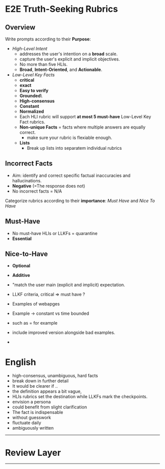 # E2E Truth-Seeking Rubrics

## Overview

Write prompts according to their **Purpose**:

- _High-Level Intent_
  - addresses the user's intention on a **broad** scale.
  - capture the user's explicit and implicit objectives.
  - No more than five HLIs.
  - **Broad**, **Intent-Oriented**, and **Actionable**.
- _Low-Level Key Facts_
  - **critical**
  - **exact**
  - **Easy to verify**
  - **Grounded**\
  - **High-consensus**
  - **Constant**
  - **Normalized**
  - Each HLI rubric will support **at most 5 must-have** Low-Level Key Fact rubrics.
  - **Non-unique Facts** = facts where multiple answers are equally correct.
    - make sure your rubric is flexiable enough.
  - **Lists**
    - Break up lists into separatem individual rubrics

## Incorrect Facts

- Aim: identify and correct specific factual inaccuracies and hallucinations.
- **Negative** (=The response does not)
- No incorrect facts = N/A

Categorize rubrics according to their **importance**: _Must Have_ and _Nice To Have_

## Must-Have

- No must-have HLIs or LLKFs = quarantine
- **Essential**

## Nice-to-Have

- **Optional**
- **Additive**

- "match the user main (explicit and implicit) expectation.
- LLKF criteria, critical => must have ?
- Examples of webapges
- Example -> constant vs time bounded
- such as = for example
- include improved version alongside bad examples.
-

# English

- high-consensus, unambiguous, hard facts
- break down in further detail
- It would be clearer if ..
- the definition appears a bit vague,
- HLIs rubrics set the destination while LLKFs mark the checkpoints.
- envision a persona
- could benefit from slight clarification
- The fact is indispensable
- without guesswork
- fluctuate daily
- ambiguously written

---

# Review Layer

---
